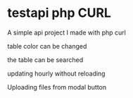 # testapi php CURL
A simple api project I made with php curl

table color can be changed

the table can be searched

updating hourly without reloading

Uploading files from modal button

